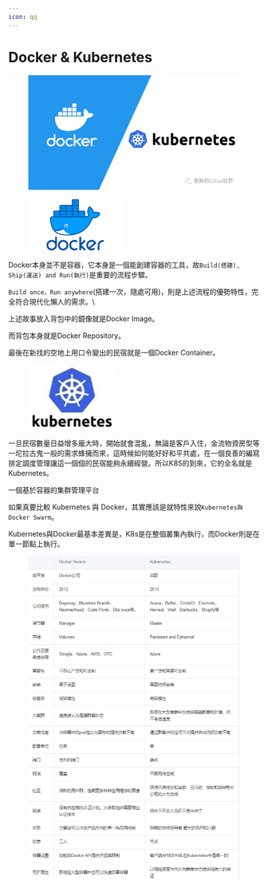 ```yaml
---
icon: qq
---
```


# Docker & Kubernetes

<figure><img src="../.gitbook/assets/image (10).png" alt=""><figcaption></figcaption></figure>

<figure><img src="../.gitbook/assets/image (8).png" alt="" width="188"><figcaption></figcaption></figure>

Docker本身並不是容器，它本身是一個能創建容器的工具，故`Build(搭建), Ship(運送) and Run(執行)`是重要的流程步驟。

`Build once，Run anywhere`(搭建一次，隨處可用)，則是上述流程的優勢特性，完全符合現代化懶人的需求。\


上述故事放入背包中的鏡像就是Docker Image。

而背包本身就是Docker Repository。

最後在新找的空地上用口令變出的民宿就是一個Docker Container。

<figure><img src="../.gitbook/assets/image (7).png" alt=""><figcaption></figcaption></figure>

一旦民宿數量日益增多龐大時，開始就會混亂，無論是客戶入住，金流物資房型等一坨拉古鬼一般的需求蜂擁而來，這時候如何能好好和平共處，在一個良善的編寫排定調度管理讓這一個個的民宿能夠永續經營。所以K8S的到來，它的全名就是Kubernetes。

一個基於容器的集群管理平台

如果真要比較 Kubernetes 與 Docker，其實應該是就特性來說`Kubernetes與Docker Swarm`。

Kubernetes與Docker最基本差異是，K8s是在整個叢集內執行，而Docker則是在單一節點上執行。

<figure><img src="../.gitbook/assets/image (9).png" alt=""><figcaption></figcaption></figure>
